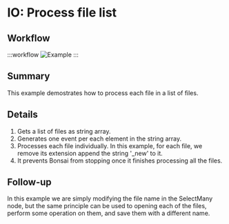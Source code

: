 # IO: Process file list

## Workflow

:::workflow
![Example](~/workflows/examples.starter/IO/ProcessFileList/ProcessFileList.bonsai)
:::

## Summary
This example demostrates how to process each file in a list of files.

## Details
1. Gets a list of files as string array.
2. Generates one event per each element in the string array.
3. Processes each file individually. In this example, for each file, we remove its extension append the string '_new' to it.
4. It prevents Bonsai from stopping once it finishes processing all the files.

## Follow-up
In this example we are simply modifying the file name in the SelectMany node, but the same principle can be used to opening each of the files, perform some operation on them, and save them with a different name. 


